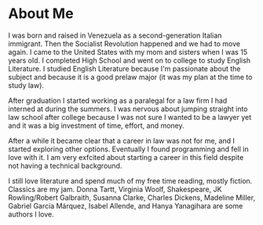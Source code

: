 # About Me
I was born and raised in Venezuela as a second-generation Italian immigrant. Then the Socialist Revolution happened and we had to move again. I came to the United States with my mom and sisters when I was 15 years old. I completed High School and went on to college to study English Literature. I studied English Literature because I'm passionate about the subject and because it is a good prelaw major (it was my plan at the time to study law).

After graduation I started working as a paralegal for a law firm I had interned at during the summers. I was nervous about jumping straight into law school after college because I was not sure I wanted to be a lawyer yet and it was a big investment of time, effort, and money. 

After a while it became clear that a career in law was not for me, and I started exploring other options. Eventually I found programming and fell in love with it. I am very exfcited about starting a career in this field despite not having a technical background.

I still love literature and spend much of my free time reading, mostly fiction. Classics are my jam. Donna Tartt, Virginia Woolf, Shakespeare, JK Rowling/Robert Galbraith, Susanna Clarke, Charles Dickens, Madeline Miller, Gabriel García Márquez, Isabel Allende, and Hanya Yanagihara are some authors I love. 

